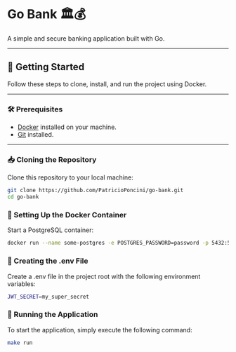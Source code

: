 # Go Bank 🏛️💰

A simple and secure banking application built with Go.

---

## 🚀 Getting Started

Follow these steps to clone, install, and run the project using Docker.

---

### 🛠 Prerequisites

- [Docker](https://www.docker.com/) installed on your machine.
- [Git](https://git-scm.com/) installed.

---

### 📥 Cloning the Repository

Clone this repository to your local machine:

```bash
git clone https://github.com/PatricioPoncini/go-bank.git
cd go-bank
```

### 🐳 Setting Up the Docker Container
Start a PostgreSQL container:
```bash
docker run --name some-postgres -e POSTGRES_PASSWORD=password -p 5432:5432 -d postgres
```

### 📄 Creating the .env File
Create a .env file in the project root with the following environment variables:
```bash
JWT_SECRET=my_super_secret
```

### 🔧 Running the Application
To start the application, simply execute the following command:
```bash
make run
```